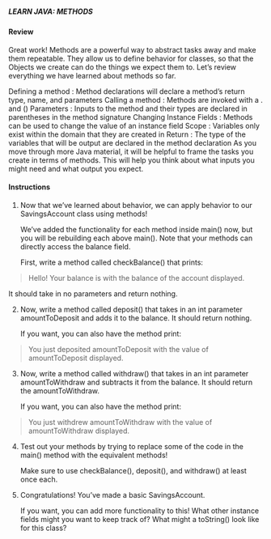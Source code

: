 ##### LEARN JAVA: METHODS

#### Review

Great work! Methods are a powerful way to abstract tasks away and make them repeatable. They allow us to define behavior for classes, so that the Objects we create can do the things we expect them to. Let’s review everything we have learned about methods so far.

Defining a method : Method declarations will declare a method’s return type, name, and parameters
Calling a method : Methods are invoked with a . and ()
Parameters : Inputs to the method and their types are declared in parentheses in the method signature
Changing Instance Fields : Methods can be used to change the value of an instance field
Scope : Variables only exist within the domain that they are created in
Return : The type of the variables that will be output are declared in the method declaration
As you move through more Java material, it will be helpful to frame the tasks you create in terms of methods. This will help you think about what inputs you might need and what output you expect.

#### Instructions

1. Now that we’ve learned about behavior, we can apply behavior to our SavingsAccount class using methods!

    We’ve added the functionality for each method inside main() now, but you will be rebuilding each above main(). Note that your methods can directly access the balance field.

    First, write a method called checkBalance() that prints:

>Hello!
Your balance is 
with the balance of the account displayed.

It should take in no parameters and return nothing.

2. Now, write a method called deposit() that takes in an int parameter amountToDeposit and adds it to the balance. It should return nothing.

    If you want, you can also have the method print:

>You just deposited amountToDeposit
with the value of amountToDeposit displayed.

3. Now, write a method called withdraw() that takes in an int parameter amountToWithdraw and subtracts it from the balance. It should return the amountToWithdraw.

    If you want, you can also have the method print:

>You just withdrew amountToWithdraw
with the value of amountToWithdraw displayed.

4. Test out your methods by trying to replace some of the code in the main() method with the equivalent methods!

    Make sure to use checkBalance(), deposit(), and withdraw() at least once each.

5. Congratulations! You’ve made a basic SavingsAccount.

    If you want, you can add more functionality to this! What other instance fields might you want to keep track of? What might a toString() look like for this class?